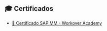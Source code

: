 ## 🎓 Certificados

- [📄 Certificado SAP MM - Workover Academy](joaomauriciosneto/certificados/certificado_worker_sap_mm.pdf)
